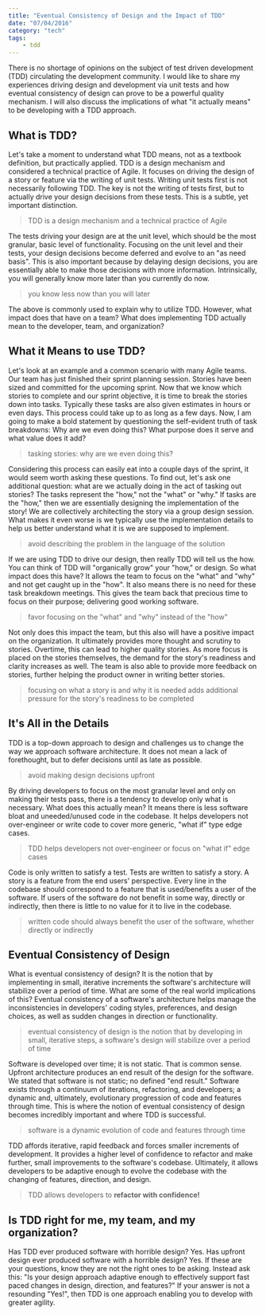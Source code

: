 ```yaml
---
title: "Eventual Consistency of Design and the Impact of TDD"
date: "07/04/2016"
category: "tech"
tags:
    - tdd
---
```


There is no shortage of opinions on the subject of test driven development (TDD) circulating the development community. I would like to share my experiences driving design and development via unit tests and how eventual consistency of design can prove to be a powerful quality mechanism. I will also discuss the implications of what "it actually means" to be developing with a TDD approach.

## What is TDD?
Let's take a moment to understand what TDD means, not as a textbook definition, but practically applied. TDD is a design mechanism and considered a technical practice of Agile. It focuses on driving the design of a story or feature via the writing of unit tests. Writing unit tests first is not necessarily following TDD. The key is not the writing of tests first, but to actually drive your design decisions from these tests. This is a subtle, yet important distinction.

> TDD is a design mechanism and a technical practice of Agile

The tests driving your design are at the unit level, which should be the most granular, basic level of functionality. Focusing on the unit level and their tests, your design decisions become deferred and evolve to an "as need basis". This is also important because by delaying design decisions, you are essentially able to make those decisions with more information. Intrinsically, you will generally know more later than you currently do now.

> you know less now than you will later

The above is commonly used to explain why to utilize TDD. However, what impact does that have on a team? What does implementing TDD actually mean to the developer, team, and organization?

## What it Means to use TDD?
Let's look at an example and a common scenario with many Agile teams. Our team has just finished their sprint planning session. Stories have been sized and committed for the upcoming sprint. Now that we know which stories to complete and our sprint objective, it is time to break the stories down into tasks. Typically these tasks are also given estimates in hours or even days. This process could take up to as long as a few days. Now, I am going to make a bold statement by questioning the self-evident truth of task breakdowns: Why are we even doing this? What purpose does it serve and what value does it add?

> tasking stories: why are we even doing this?

Considering this process can easily eat into a couple days of the sprint, it would seem worth asking these questions. To find out, let's ask one additional question: what are we actually doing in the act of tasking out stories? The tasks represent the "how," not the "what" or "why." If tasks are the "how," then we are essentially designing the implementation of the story! We are collectively architecting the story via a group design session. What makes it even worse is we typically use the implementation details to help us better understand what it is we are supposed to implement.

> avoid describing the problem in the language of the solution

If we are using TDD to drive our design, then really TDD will tell us the how. You can think of TDD will "organically grow" your "how," or design. So what impact does this have? It allows the team to focus on the "what" and "why" and not get caught up in the "how". It also means there is no need for these task breakdown meetings. This gives the team back that precious time to focus on their purpose; delivering good working software.

> favor focusing on the "what" and "why" instead of the "how"

Not only does this impact the team, but this also will have a positive impact on the organization. It ultimately provides more thought and scrutiny to stories. Overtime, this can lead to higher quality stories. As more focus is placed on the stories themselves, the demand for the story's readiness and clarity increases as well. The team is also able to provide more feedback on stories, further helping the product owner in writing better stories.

> focusing on what a story is and why it is needed adds additional pressure for the story's readiness to be completed

## It's All in the Details
TDD is a top-down approach to design and challenges us to change the way we approach software architecture. It does not mean a lack of forethought, but to defer decisions until as late as possible.

> avoid making design decisions upfront

By driving developers to focus on the most granular level and only on making their tests pass, there is a tendency to develop only what is necessary. What does this actually mean? It means there is less software bloat and uneeded/unused code in the codebase. It helps developers not over-engineer or write code to cover more generic, "what if" type edge cases.

> TDD helps developers not over-engineer or focus on "what if" edge cases

Code is only written to satisfy a test. Tests are written to satisfy a story. A story is a feature from the end users' perspective. Every line in the codebase should correspond to a feature that is used/benefits a user of the software. If users of the software do not benefit in some way, directly or indirectly, then there is little to no value for it to live in the codebase.

> written code should always benefit the user of the software, whether directly or indirectly

## Eventual Consistency of Design
What is eventual consistency of design? It is the notion that by implementing in small, iterative increments the software's architecture will stabilize over a period of time. What are some of the real world implications of this? Eventual consistency of a software's architecture helps manage the inconsistencies in developers' coding styles, preferences, and design choices, as well as sudden changes in direction or functionality.

> eventual consistency of design is the notion that by developing in small, iterative steps, a software's design will stabilize over a period of time

Software is developed over time; it is not static. That is common sense. Upfront architecture produces an end result of the design for the software. We stated that software is not static; no defined "end result." Software exists through a continuum of iterations, refactoring, and developers; a dynamic and, ultimately, evolutionary progression of code and features through time. This is where the notion of eventual consistency of design becomes incredibly important and where TDD is successful.

> software is a dynamic evolution of code and features through time

TDD affords iterative, rapid feedback and forces smaller increments of development. It provides a higher level of confidence to refactor and make further, small improvements to the software's codebase. Ultimately, it allows developers to be adaptive enough to evolve the codebase with the changing of features, direction, and design.

> TDD allows developers to **refactor with confidence!**

## Is TDD right for me, my team, and my organization?
Has TDD ever produced software with horrible design? Yes. Has upfront design ever produced software with a horrible design? Yes. If these are your questions, know they are not the right ones to be asking. Instead ask this: "Is your design approach adaptive enough to effectively support fast paced changes in design, direction, and features?" If your answer is not a resounding "Yes!", then TDD is one approach enabling you to develop with greater agility.
